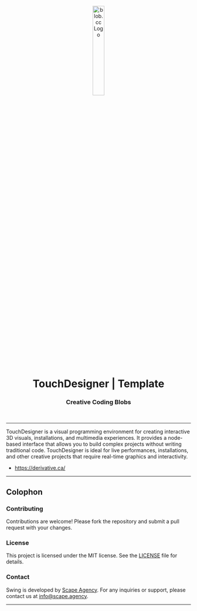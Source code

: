<p align="center">
    <img src="https://github.com/scape-agency/blob.cc/blob/54daa7b589f4294c7858b362013eb57ea525ab4e/res/logo/logo-07-topaz%400.3x.png" width="25%" height="25%" alt="blob.cc Logo">
</p>
<h1 align='center' style='border-bottom: none;'>TouchDesigner | Template</h1>
<h3 align='center'>Creative Coding Blobs</h3>
<br/>

---

TouchDesigner is a visual programming environment for creating interactive 3D visuals, installations, and multimedia experiences. It provides a node-based interface that allows you to build complex projects without writing traditional code. TouchDesigner is ideal for live performances, installations, and other creative projects that require real-time graphics and interactivity.

- https://derivative.ca/


---

## Colophon

### Contributing

Contributions are welcome! Please fork the repository and submit a pull request with your changes.

### License

This project is licensed under the MIT license. See the [LICENSE](LICENSE) file for details.

### Contact

Swing is developed by [Scape Agency](https://www.scape.agency). For any inquiries or support, please contact us at [info@scape.agency](info@scape.agency).

---
